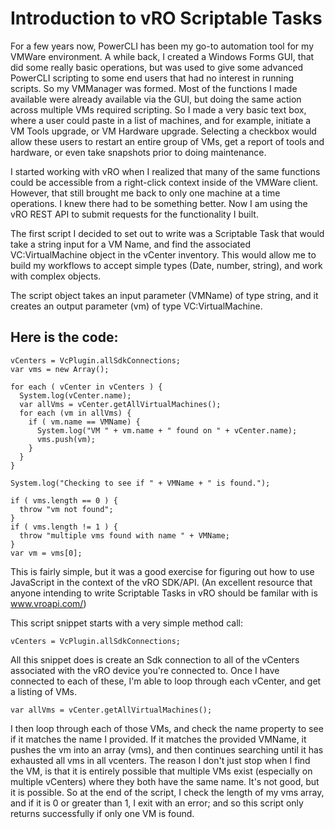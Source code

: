 # Introduction to vRO Scriptable Tasks

For a few years now, PowerCLI has been my go-to automation tool for my VMWare environment.  A while back, I created a Windows Forms GUI, that did some really basic operations, but was used to give some advanced PowerCLI scripting to some end users that had no interest in running scripts.  So my VMManager was formed. Most of the functions I made available were already available via the GUI, but doing the same action across multiple VMs required scripting.  So I made a very basic text box, where a user could paste in a list of machines, and for example, initiate a VM Tools upgrade, or VM Hardware upgrade.  Selecting a checkbox would allow these users to restart an entire group of VMs, get a report of tools and hardware, or even take snapshots prior to doing maintenance.  

I started working with vRO when I realized that many of the same functions could be accessible from a right-click context inside of the VMWare client.  However, that still brought me back to only one machine at a time operations. I knew there had to be something better.  Now I am using the vRO REST API to submit requests for the functionality I built.  

The first script I decided to set out to write was a Scriptable Task that would take a string input for a VM Name, and find the associated VC:VirtualMachine object in the vCenter inventory.  This would allow me to build my workflows to accept simple types (Date, number, string), and work with complex objects.

The script object takes an input parameter (VMName) of type string, and it creates an output parameter (vm) of type VC:VirtualMachine.

## Here is the code:

	vCenters = VcPlugin.allSdkConnections;
	var vms = new Array();

	for each ( vCenter in vCenters ) {
	  System.log(vCenter.name);
	  var allVms = vCenter.getAllVirtualMachines();
	  for each (vm in allVms) {
		if ( vm.name == VMName) {
		  System.log("VM " + vm.name + " found on " + vCenter.name);
		  vms.push(vm);
		}
	  }
	}

	System.log("Checking to see if " + VMName + " is found.");

	if ( vms.length == 0 ) {
	  throw "vm not found";
	}
	if ( vms.length != 1 ) {
	  throw "multiple vms found with name " + VMName;
	}
	var vm = vms[0];
  
  This is fairly simple, but it was a good exercise for figuring out how to use JavaScript in the context of the vRO SDK/API.  (An excellent resource that anyone intending to write Scriptable Tasks in vRO should be familar with is www.vroapi.com/)

This script snippet starts with a very simple method call:

	vCenters = VcPlugin.allSdkConnections;


All this snippet does is create an Sdk connection to all of the vCenters associated with the vRO device you're connected to.  Once I have connected to each of these, I'm able to loop through each vCenter, and get a listing of VMs.

	var allVms = vCenter.getAllVirtualMachines();

I then loop through each of those VMs, and check the name property to see if it matches the name I provided.  If it matches the provided VMName, it pushes the vm into an array (vms), and then continues searching until it has exhausted all vms in all vcenters.  The reason I don't just stop when I find the VM, is that it is entirely possible that multiple VMs exist (especially on multiple vCenters) where they both have the same name.  It's not good, but it is possible.  So at the end of the script, I check the length of my vms array, and if it is 0 or greater than 1, I exit with an error; and so this script only returns successfully if only one VM is found.
